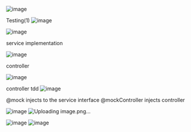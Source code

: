 ![image](https://github.com/user-attachments/assets/8ffcf11f-3991-4c75-a51c-83dc24d1ec3c)

Testing(1)
![image](https://github.com/user-attachments/assets/c22c6896-577c-48d7-bd10-ba902de50cf6)


![image](https://github.com/user-attachments/assets/9a38c87a-7d36-4bfb-b4ee-495e7384ae57)


service implementation 

![image](https://github.com/user-attachments/assets/def0a02c-dc09-4ad8-a0f0-29c2f7463bd7)

controller 

![image](https://github.com/user-attachments/assets/2a3e3981-6d05-4cd1-ac18-91b7319cc033)


controller tdd
![image](https://github.com/user-attachments/assets/a6fcb5ea-abc8-4971-927f-557afbb66b39)


@mock injects to the service interface
@mockController injects controller


![image](https://github.com/user-attachments/assets/8e251662-584d-44d8-923d-81987bc4094f)
![Uploading image.png…]()

![image](https://github.com/user-attachments/assets/45f43c7a-ed5e-48f1-ab3a-61665fd684b1)
![image](https://github.com/user-attachments/assets/70b666d2-2c9b-46d7-b75d-9a022ba80c5c)


